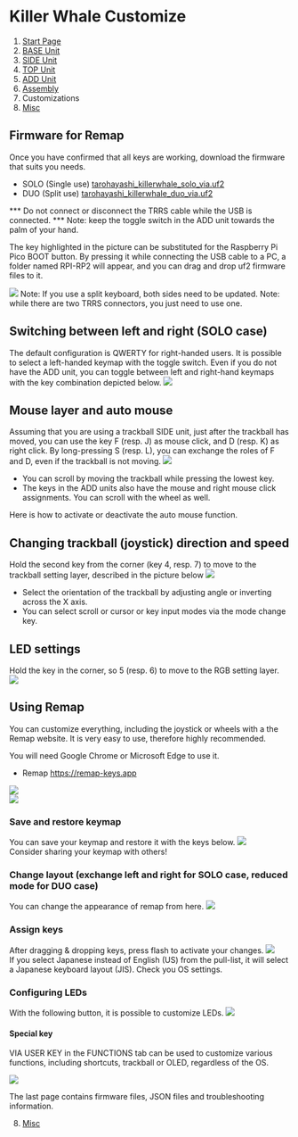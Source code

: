 # Killer Whale Customize

1. [Start Page](../README_EN.md)
2. [BASE Unit](../rightside/2_BASE.md)
3. [SIDE Unit](../rightside/3_SIDE_TRACKBALL.md)
4. [TOP Unit](../rightside/4_TOP.md)
5. [ADD Unit](../rightside/5_ADD.md)
6. [Assembly](../rightside/6_ASSEMBLE.md)
7. Customizations
8. [Misc](../rightside/8_MISC.md)

## Firmware for Remap

Once you have confirmed that all keys are working, download the firmware that suits you needs.

- SOLO (Single use)  [tarohayashi_killerwhale_solo_via.uf2
](https://github.com/Taro-Hayashi/KillerWhale/releases/latest/download/tarohayashi_killerwhale_solo_via.uf2)
- DUO (Split use) [tarohayashi_killerwhale_duo_via.uf2
](https://github.com/Taro-Hayashi/KillerWhale/releases/latest/download/tarohayashi_killerwhale_duo_ballleft.uf2)


*** Do not connect or disconnect the TRRS cable while the USB is connected. ***
Note: keep the toggle switch in the ADD unit towards the palm of your hand.

The key highlighted in the picture can be substituted for the Raspberry Pi Pico BOOT button. By pressing it while connecting the USB cable to a PC, a folder named RPI-RP2 will appear, and you can drag and drop uf2 firmware files to it. 

![](../img/custom/boot.jpg) 
Note: If you use a split keyboard, both sides need to be updated.
Note: while there are two TRRS connectors, you just need to use one.

## Switching between left and right (SOLO case)
The default configuration is QWERTY for right-handed users. It is possible to select a left-handed keymap with the toggle switch.
Even if you do not have the ADD unit, you can toggle between left and right-hand keymaps with the key combination depicted below. 
![](../img/custom/lr_e.jpg)  

## Mouse layer and auto mouse
Assuming that you are using a trackball SIDE unit, just after the trackball has moved, you can use the key F (resp. J) as mouse click, and D (resp. K) as right click.
By long-pressing S (resp. L), you can exchange the roles of F and D, even if the trackball is not moving.
![](../img/custom/auto_e.jpg)  
- You can scroll by moving the trackball while pressing the lowest key.
- The keys in the ADD units also have the mouse and right mouse click assignments. You can scroll with the wheel as well.

Here is how to activate or deactivate the auto mouse function.
## Changing trackball (joystick) direction and speed
Hold the second key from the corner (key 4, resp. 7) to move to the trackball setting layer, described in the picture below
![](../img/custom/mouse_e.jpg)  
- Select the orientation of the trackball by adjusting angle or inverting across the X axis.
- You can select scroll or cursor or key input modes via the mode change key.

## LED settings
Hold the key in the corner, so 5 (resp. 6) to move to the RGB setting layer.
![](../img/custom/rgb_e.jpg)  

## Using Remap
You can customize everything, including the joystick or wheels with a the Remap website. It is very easy to use, therefore highly recommended.

You will need Google Chrome or Microsoft Edge to use it.  
- Remap https://remap-keys.app

![](../img/custom/remap.png)  
![](../img/custom/remapkey.png) 

### Save and restore keymap
You can save your keymap and restore it with the keys below.
![](../img/custom/restore.png)  
Consider sharing your keymap with others!

### Change layout (exchange left and right for SOLO case, reduced mode for DUO case)
You can change the appearance of remap from here.
![](../img/custom/layout.png)  


### Assign keys
After dragging & dropping keys, press flash to activate your changes.
![](../img/custom/flash.png)  
If you select Japanese instead of English (US) from the pull-list, it will select a Japanese keyboard layout (JIS). Check you OS settings.

### Configuring LEDs
With the following button, it is possible to customize LEDs.
![](../img/custom/ledset.png)  

#### Special key
VIA USER KEY in the FUNCTIONS tab can be used to customize various functions, including shortcuts, trackball or OLED, regardless of the OS.

![](../img/custom/userkey.png)  

The last page contains firmware files, JSON files and troubleshooting information.  
  
  
8. [Misc](../rightside/8_MISC.md)
